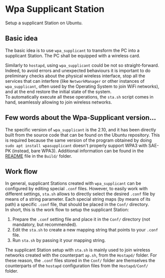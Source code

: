 # Wpa Supplicant Station
Setup a supplicant Station on Ubuntu.

## Basic idea
The basic idea is to use `wpa_supplicant` to transform the PC into a supplicant Station.
The PC shall be equipped with a wireless card.

Similarly to `hostapd`, using `wpa_supplicant` could be not so straight-forward. Indeed, to avoid errors and unexpected behaviours it is important to do preliminary checks about the physical wireless interface, stop all the services that can interfere (like `NetworkManager` or other instances of `wpa_supplicant`, often used by the Operating System to join WiFi networks), and at the end restore the initial state of the system.<br>
To automatically execute all these operations, the `sta.sh` script comes in hand, seamlessly allowing to join wireless networks.

## Few words about the Wpa-Supplicant version...
The specific version of `wpa_supplicant` is the 2.10, and it has been directly built from the source code that can be found on the Ubuntu repository. This is required because the same version of the program obtained by doing `sudo apt install wpasupplicant` doesn't properly support WPA3 with SAE-PK (instead, bare WPA3). Additional information can be found in the [README](Build/README.md) file in the `Build/` folder.

## Work flow
In general, supplicant Stations created with `wpa_supplicant` can be configured by editing special `.conf` files. However, to easily work with different settings, `sta.sh` allows to directly select the desired `.conf` file by means of a string parameter. Each special string maps (by means of its path) a specific `.conf` file, that should be placed in the `Conf/` directory.<br>
In short, this is the work flow to setup the supplicant Station:
1. Prepare the `.conf` setting file and place it in the `Conf/` directory (not mandatory, but recommended).
2. Edit the `sta.sh` to create a new mapping string that points to your `.conf` file.
3. Run `sta.sh` by passing it your mapping string.

The supplicant Station setup with `sta.sh` is mainly used to join wireless networks created with the counterpart `ap.sh`, from the `Hostapd/` folder. For these reason, the `.conf` files stored in the `Conf/` folder are themselves the counterparts of the `hostapd` configuration files from the `Hostapd/Conf/` folder.
